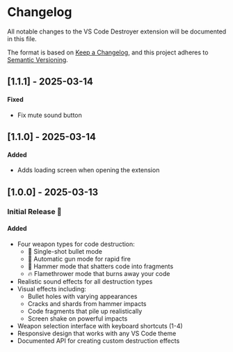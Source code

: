 # Changelog

All notable changes to the VS Code Destroyer extension will be documented in this file.

The format is based on [Keep a Changelog](https://keepachangelog.com/en/1.0.0/),
and this project adheres to [Semantic Versioning](https://semver.org/spec/v2.0.0.html).

## [1.1.1] - 2025-03-14

#### Fixed
- Fix mute sound button 

## [1.1.0] - 2025-03-14

#### Added
- Adds loading screen when opening the extension 

## [1.0.0] - 2025-03-13

### Initial Release 🎉

#### Added
- Four weapon types for code destruction:
  - 🔫 Single-shot bullet mode
  - 🔫 Automatic gun mode for rapid fire
  - 🔨 Hammer mode that shatters code into fragments
  - 🔥 Flamethrower mode that burns away your code
- Realistic sound effects for all destruction types
- Visual effects including:
  - Bullet holes with varying appearances
  - Cracks and shards from hammer impacts
  - Code fragments that pile up realistically
  - Screen shake on powerful impacts
- Weapon selection interface with keyboard shortcuts (1-4)
- Responsive design that works with any VS Code theme
- Documented API for creating custom destruction effects
